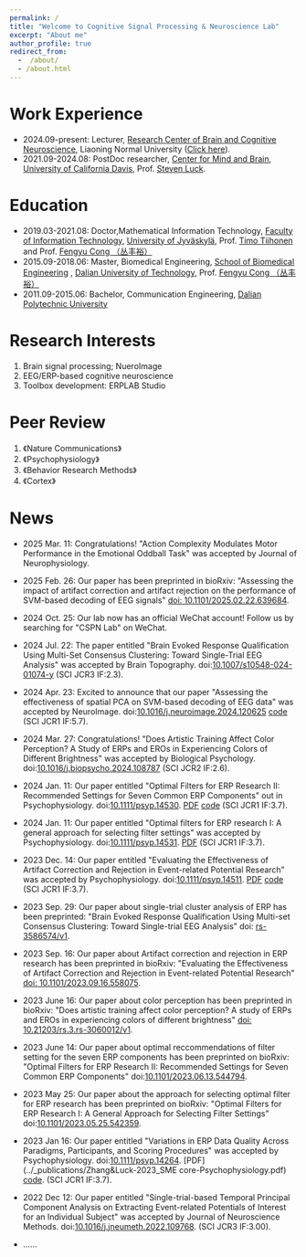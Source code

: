 ```yaml
---
permalink: /
title: "Welcome to Cognitive Signal Processing & Neuroscience Lab"
excerpt: "About me"
author_profile: true
redirect_from: 
  -  /about/
  - /about.html
---
```


Work Experience
======
- 2024.09-present: Lecturer, [Research Center of Brain and Cognitive Neuroscience](https://brain.lnnu.edu.cn/), Liaoning Normal University ([Click here](https://brain.lnnu.edu.cn/info/1018/1457.htm)).
- 2021.09-2024.08: PostDoc researcher,  [Center for Mind and Brain](https://mindbrain.ucdavis.edu/), [University of California Davis](https://www.ucdavis.edu/), Prof. [Steven Luck](https://mindbrain.ucdavis.edu/people/sjluck).

Education
======
- 2019.03-2021.08: Doctor,Mathematical Information Technology, [Faculty of Information Technology](https://www.jyu.fi/it/en), [University of Jyväskylä](https://jyu.fi/en), Prof. [Timo Tiihonen](http://users.jyu.fi/~tiihonen/) and Prof. [Fengyu Cong （丛丰裕）](http://faculty.dlut.edu.cn/congfengyu/zh_CN/index.htm)
- 2015.09-2018.06: Master, Biomedical Engineering, [School of Biomedical Engineering](https://bme.dlut.edu.cn/index.htm) , [Dalian University of Technology](http://en.dlut.edu.cn/), Prof. [Fengyu Cong （丛丰裕）](http://faculty.dlut.edu.cn/congfengyu/zh_CN/index.htm) 
- 2011.09-2015.06: Bachelor, Communication Engineering, [Dalian Polytechnic University](http://en.dlpu.edu.cn/)
  
Research Interests
======
 1. Brain signal processing; NueroImage
 2. EEG/ERP-based cognitive neuroscience
 3. Toolbox development:  ERPLAB Studio

Peer Review
======
1. 《Nature Communications》
2. 《Psychophysiology》
3. 《Behavior Research Methods》
4. 《Cortex》

News
======
- 2025 Mar. 11: Congratulations! "Action Complexity Modulates Motor Performance in the Emotional Oddball Task" was accepted by Journal of Neurophysiology. 
   
- 2025 Feb. 26: Our paper  has been preprinted in bioRxiv: "Assessing the impact of artifact correction and artifact rejection on the performance of SVM-based decoding of EEG signals" [doi: 10.1101/2025.02.22.639684](https://doi.org/10.1101/2025.02.22.639684).
  
- 2024 Oct. 25: Our lab now has an official WeChat account! Follow us by searching for "CSPN Lab" on WeChat.
  
- 2024 Jul. 22: The paper entitled "Brain Evoked Response Qualification Using Multi-Set Consensus Clustering: Toward Single-Trial EEG Analysis" was accepted by Brain Topography. doi:[10.1007/s10548-024-01074-y](https://doi.org/10.1007/s10548-024-01074-y) (SCI JCR3 IF:2.3).

- 2024 Apr. 23: Excited to announce that our paper "Assessing the effectiveness of spatial PCA on SVM-based decoding of EEG data" was accepted by NeuroImage. doi:[10.1016/j.neuroimage.2024.120625](https://doi.org/10.1016/j.neuroimage.2024.120625) [code](https://osf.io/tgzew/) (SCI JCR1 IF:5.7).
  
- 2024 Mar. 27: Congratulations! "Does Artistic Training Affect Color Perception? A Study of ERPs and EROs in Experiencing Colors of Different Brightness" was accepted by Biological Psychology. doi:[10.1016/j.biopsycho.2024.108787](https://doi.org/10.1016/j.biopsycho.2024.108787) (SCI JCR2 IF:2.6).
  
- 2024 Jan. 11: Our paper entitled "Optimal Filters for ERP Research II: Recommended Settings for Seven Common ERP Components"  out in  Psychophysiology. doi:[10.1111/psyp.14530](https://doi.org/10.1111/psyp.14530). [PDF](../_publications/Zhang_et_al_2024_filter_recommendations_Psychophysiology.pdf) [code](https://osf.io/z3hfp/) (SCI JCR1 IF:3.7).
  
- 2024 Jan. 11: Our paper entitled "Optimal filters for ERP research I: A general approach for selecting filter settings" was accepted by Psychophysiology. doi:[10.1111/psyp.14531](https://doi.org/10.1111/psyp.14531). [PDF](../_publications/Zhang_et_al_2024_filter_approach_Psychophysiology.pdf) (SCI JCR1 IF:3.7).
  
- 2023 Dec. 14: Our paper entitled "Evaluating the Effectiveness of Artifact Correction and Rejection in Event-related Potential Research" was accepted by Psychophysiology. doi:[10.1111/psyp.14511](https://doi.org/10.1111/psyp.14511). [PDF](../_publications/Zhang_et_al-2024-artifact_Psychophysiology.pdf) [code](https://osf.io/vpb79/)  (SCI JCR1 IF:3.7).

- 2023 Sep. 29: Our paper about single-trial cluster analysis of ERP has been preprinted: "Brain Evoked Response Qualification Using Multi-set Consensus Clustering: Toward Single-trial EEG Analysis" doi: [rs-3586574/v1](https://www.researchsquare.com/article/rs-3586574/v1).
  
- 2023 Sep. 16: Our paper about Artifact correction and rejection in ERP research  has been preprinted in bioRxiv: "Evaluating the Effectiveness of Artifact Correction and Rejection in Event-related Potential Research" [doi: 10.1101/2023.09.16.558075](https://doi.org/10.1101/2023.09.16.558075).
  
- 2023 June 16: Our paper about color perception  has been preprinted in bioRxiv: "Does artistic training affect color perception? A study of ERPs and EROs in experiencing colors of different brightness" [doi: 10.21203/rs.3.rs-3060012/v1](https://doi.org/10.21203/rs.3.rs-3060012/v1).
  
- 2023 June 14: Our paper about optimal reccommendations of filter setting for the seven ERP components  has been preprinted on bioRxiv: "Optimal Filters for ERP Research II: Recommended Settings for Seven Common ERP Components" doi:[10.1101/2023.06.13.544794](https://doi.org/10.1101/2023.06.13.544794).
  
- 2023 May 25: Our paper about the approach for selecting optimal filter for ERP research has been preprinted on bioRxiv: "Optimal Filters for ERP Research I: A General Approach for Selecting Filter Settings" doi:[10.1101/2023.05.25.542359](https://doi.org/10.1101/2023.05.25.542359).
  
- 2023 Jan 16: Our paper entitled "Variations in ERP Data Quality Across Paradigms, Participants, and Scoring Procedures" was accepted by Psychophysiology. doi:[10.1111/psyp.14264](https://doi.org/10.1111/psyp.14264). [PDF](../_publications/Zhang&Luck-2023_SME core-Psychophysiology.pdf) [code](https://osf.io/p3bqd/). (SCI JCR1 IF:3.7).
  
- 2022 Dec 12: Our paper entitled "Single-trial-based Temporal Principal Component Analysis on Extracting Event-related Potentials of Interest for an Individual Subject" was accepted by Journal of Neuroscience Methods. doi:[10.1016/j.jneumeth.2022.109768](https://doi.org/10.1016/j.jneumeth.2022.109768). (SCI JCR3 IF:3.00).

- ......

